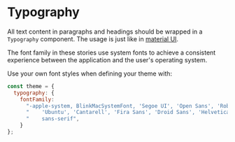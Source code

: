 # Typography
All text content in paragraphs and headings should be wrapped in a `Typography` component. The usage is just like in [material UI](https://material-ui.com/api/typography/).

The font family in these stories use system fonts to achieve a consistent experience between the application and the user's operating system.  

Use your own font styles when defining your theme with:
~~~js
const theme = {
  typography: {
    fontFamily:
      "-apple-system, BlinkMacSystemFont, 'Segoe UI', 'Open Sans', 'Roboto', 'Oxygen',\n" +
      "    'Ubuntu', 'Cantarell', 'Fira Sans', 'Droid Sans', 'Helvetica Neue',\n" +
      "    sans-serif",
    }
};
~~~